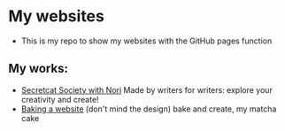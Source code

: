 # My websites
* This is my repo to show my websites with the GitHub pages function
## My works:
* [Secretcat Society with Nori](https://az8112.github.io/main.html)
Made by writers for writers:
  explore your creativity and create!
* [Baking a website](https://az8112.github.io/baking_a_website/Baking_a_website)
  (don't mind the design)
  bake and create, my matcha cake
